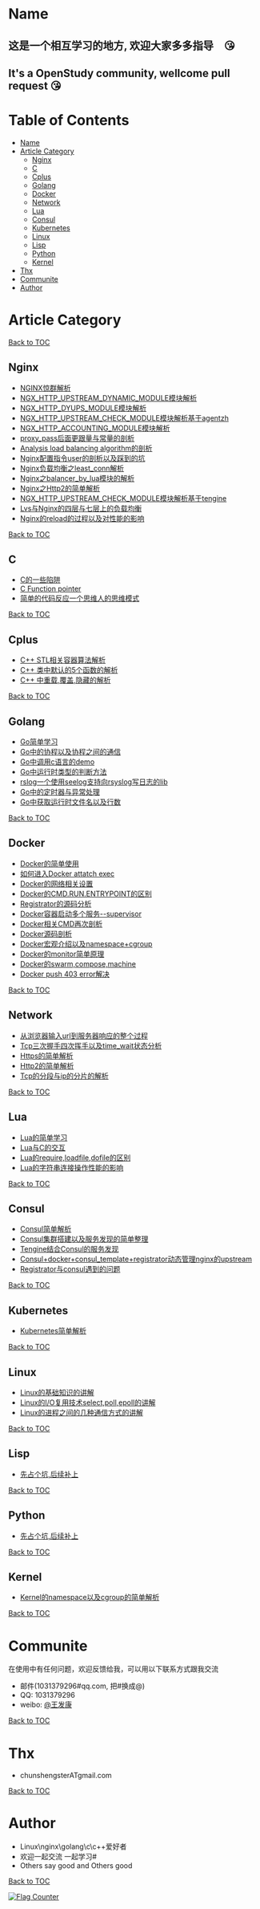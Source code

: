 Name
====
## 这是一个相互学习的地方, 欢迎大家多多指导　:kissing_heart:　   　
## It's a OpenStudy community, wellcome pull request  :kissing_heart:       


Table of Contents
=================

* [Name](#name)
* [Article Category](#article-category)
    * [Nginx](#nginx)
    * [C](#c)
    * [Cplus](#cplus)
    * [Golang](#golang)
    * [Docker](#docker)
    * [Network](#network)
    * [Lua](#lua)
    * [Consul](#consul)
    * [Kubernetes](#kubernetes)
    * [Linux](#linux)
    * [Lisp](#lisp)
    * [Python](#python)
    * [Kernel](#kernel)
* [Thx](#thx)
* [Communite](#communite)
* [Author](#author)



Article Category
========
[Back to TOC](#table-of-contents)

Nginx
-------------
* [NGINX惊群解析](http://wangfakang.github.io/sky0)
* [NGX_HTTP_UPSTREAM_DYNAMIC_MODULE模块解析](http://wangfakang.github.io/sky1)
* [NGX_HTTP_DYUPS_MODULE模块解析](http://wangfakang.github.io/sky2)
* [NGX_HTTP_UPSTREAM_CHECK_MODULE模块解析基于agentzh](http://wangfakang.github.io/sky3)
* [NGX_HTTP_ACCOUNTING_MODULE模块解析](http://wangfakang.github.io/sky4)
* [proxy_pass后面更跟量与常量的剖析](http://wangfakang.github.io/sky5)
* [Analysis load balancing algorithm的剖析](http://wangfakang.github.io/sky6)
* [Nginx配置指令user的剖析以及踩到的坑](http://wangfakang.github.io/sky7)
* [Nginx负载均衡之least_conn解析](http://wangfakang.github.io/sky8)
* [Nginx之balancer_by_lua模块的解析](http://wangfakang.github.io/sky9)
* [Nginx之Http2的简单解析](http://wangfakang.github.io/sky10)
* [NGX_HTTP_UPSTREAM_CHECK_MODULE模块解析基于tengine](http://wangfakang.github.io/sky11)
* [Lvs与Nginx的四层与七层上的负载均衡](http://wangfakang.github.io/sky12)
* [Nginx的reload的过程以及对性能的影响](http://wangfakang.github.io/sky13)

[Back to TOC](#table-of-contents)

C
-------------
* [C的一些陷阱](http://wangfakang.github.io/c0)
* [C Function pointer](http://wangfakang.github.io/c1)
* [简单的代码反应一个思维人的思维模式](http://wangfakang.github.io/c2)

[Back to TOC](#table-of-contents)

Cplus
-------------
* [C++ STL相关容器算法解析](http://wangfakang.github.io/cplus0)
* [C++ 类中默认的5个函数的解析](http://wangfakang.github.io/cplus1)
* [C++ 中重载,覆盖,隐藏的解析](http://wangfakang.github.io/cplus2)

[Back to TOC](#table-of-contents)

Golang
-------------
* [Go简单学习](http://wangfakang.github.io/go0)
* [Go中的协程以及协程之间的通信](http://wangfakang.github.io/go1)
* [Go中调用c语言的demo](http://wangfakang.github.io/go2)
* [Go中运行时类型的判断方法](http://wangfakang.github.io/go3)
* [rslog一个使用seelog支持向rsyslog写日志的lib](http://wangfakang.github.io/go4)
* [Go中的定时器与异常处理](http://wangfakang.github.io/go5)
* [Go中获取运行时文件名以及行数](http://wangfakang.github.io/go6)

[Back to TOC](#table-of-contents)

Docker
-------------
* [Docker的简单使用](http://wangfakang.github.io/docker0)
* [如何进入Docker attatch exec](http://wangfakang.github.io/docker1)
* [Docker的网络相关设置](http://wangfakang.github.io/docker2)
* [Docker的CMD.RUN.ENTRYPOINT的区别](http://wangfakang.github.io/docker3)
* [Registrator的源码分析](http://wangfakang.github.io/docker4)
* [Docker容器启动多个服务--supervisor](http://wangfakang.github.io/docker5)
* [Docker相关CMD再次剖析](http://wangfakang.github.io/docker7)
* [Docker源码剖析](http://wangfakang.github.io/docker6)
* [Docker宏观介绍以及namespace+cgroup](http://wangfakang.github.io/docker8)
* [Docker的monitor简单原理](http://wangfakang.github.io/docker9)
* [Docker的swarm,compose,machine](http://wangfakang.github.io/docker10)
* [Docker push 403 error解决](http://wangfakang.github.io/docker11)

[Back to TOC](#table-of-contents)

Network
-------------
* [从浏览器输入url到服务器响应的整个过程](http://wangfakang.github.io/net0)
* [Tcp三次握手四次挥手以及time_wait状态分析](http://wangfakang.github.io/net1)
* [Https的简单解析](http://wangfakang.github.io/net2)
* [Http2的简单解析](http://wangfakang.github.io/net3)
* [Tcp的分段与ip的分片的解析](http://wangfakang.github.io/net4)

[Back to TOC](#table-of-contents)


Lua
-------------
* [Lua的简单学习](http://wangfakang.github.io/lua0)
* [Lua与C的交互](http://wangfakang.github.io/lua1)
* [Lua的require,loadfile,dofile的区别](http://wangfakang.github.io/lua2)
* [Lua的字符串连接操作性能的影响](http://wangfakang.github.io/lua3)

[Back to TOC](#table-of-contents)

Consul
-------------
* [Consul简单解析](http://wangfakang.github.io/consul0)
* [Consul集群搭建以及服务发现的简单整理](http://wangfakang.github.io/consul1)
* [Tengine结合Consul的服务发现](http://wangfakang.github.io/consul2)
* [Consul+docker+consul_template+registrator动态管理nginx的upstream](http://wangfakang.github.io/consul3)
* [Registrator与consul遇到的问题](http://wangfakang.github.io/consul4)


[Back to TOC](#table-of-contents)


Kubernetes
-------------
* [Kubernetes简单解析](http://wangfakang.github.io/k8s0)


[Back to TOC](#table-of-contents)


Linux
-------------
* [Linux的基础知识的讲解](http://wangfakang.github.io/linux2)
* [Linux的I/O复用技术select,poll,epoll的讲解](http://wangfakang.github.io/linux0)
* [Linux的进程之间的几种通信方式的讲解](http://wangfakang.github.io/linux1)

[Back to TOC](#table-of-contents)


Lisp
-------------
* [先占个坑,后续补上](http://wangfakang.github.io/linux)

[Back to TOC](#table-of-contents)


Python
-------------
* [先占个坑,后续补上](http://wangfakang.github.io/linux)

[Back to TOC](#table-of-contents)


Kernel
-------------
* [Kernel的namespace以及cgroup的简单解析](http://wangfakang.github.io/kernel0)

[Back to TOC](#table-of-contents)



Communite
====
 
在使用中有任何问题，欢迎反馈给我，可以用以下联系方式跟我交流

* 邮件(1031379296#qq.com, 把#换成@)
* QQ: 1031379296
* weibo: [@王发康](http://weibo.com/u/2786211992/home)

[Back to TOC](#table-of-contents)



Thx
====

* chunshengsterATgmail.com

[Back to TOC](#table-of-contents)


Author
====
* Linux\nginx\golang\c\c++爱好者
* 欢迎一起交流  一起学习# 
* Others say good and Others good

[Back to TOC](#table-of-contents)


<a href="http://info.flagcounter.com/M1IH"><img src="http://s01.flagcounter.com/count2/M1IH/bg_FFFFFF/txt_000000/border_CCCCCC/columns_2/maxflags_10/viewers_0/labels_0/pageviews_0/flags_0/percent_0/" alt="Flag Counter" border="0"></a>  
